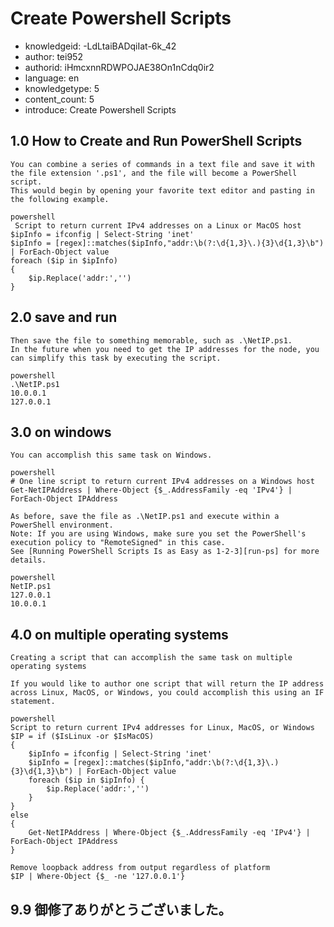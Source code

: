 Create Powershell Scripts
===
* knowledgeid: -LdLtaiBADqiIat-6k_42
* author: tei952
* authorid: iHmcxnnRDWPOJAE38On1nCdq0ir2
* language: en
* knowledgetype: 5
* content_count: 5
* introduce: Create Powershell Scripts

## 1.0 How to Create and Run PowerShell Scripts
```
You can combine a series of commands in a text file and save it with the file extension '.ps1', and the file will become a PowerShell script.
This would begin by opening your favorite text editor and pasting in the following example.

powershell
 Script to return current IPv4 addresses on a Linux or MacOS host
$ipInfo = ifconfig | Select-String 'inet'
$ipInfo = [regex]::matches($ipInfo,"addr:\b(?:\d{1,3}\.){3}\d{1,3}\b") | ForEach-Object value
foreach ($ip in $ipInfo)
{
    $ip.Replace('addr:','')
}
```
## 2.0 save and run 
```
Then save the file to something memorable, such as .\NetIP.ps1.
In the future when you need to get the IP addresses for the node, you can simplify this task by executing the script.

powershell
.\NetIP.ps1
10.0.0.1
127.0.0.1
```
## 3.0 on windows
```
You can accomplish this same task on Windows.

powershell
# One line script to return current IPv4 addresses on a Windows host
Get-NetIPAddress | Where-Object {$_.AddressFamily -eq 'IPv4'} | ForEach-Object IPAddress

As before, save the file as .\NetIP.ps1 and execute within a PowerShell environment.
Note: If you are using Windows, make sure you set the PowerShell's execution policy to "RemoteSigned" in this case.
See [Running PowerShell Scripts Is as Easy as 1-2-3][run-ps] for more details.

powershell
NetIP.ps1
127.0.0.1
10.0.0.1
```

## 4.0 on multiple operating systems
```
Creating a script that can accomplish the same task on multiple operating systems

If you would like to author one script that will return the IP address across Linux, MacOS, or Windows, you could accomplish this using an IF statement.

powershell
Script to return current IPv4 addresses for Linux, MacOS, or Windows
$IP = if ($IsLinux -or $IsMacOS)
{
    $ipInfo = ifconfig | Select-String 'inet'
    $ipInfo = [regex]::matches($ipInfo,"addr:\b(?:\d{1,3}\.){3}\d{1,3}\b") | ForEach-Object value
    foreach ($ip in $ipInfo) {
        $ip.Replace('addr:','')
    }
}
else
{
    Get-NetIPAddress | Where-Object {$_.AddressFamily -eq 'IPv4'} | ForEach-Object IPAddress
}

Remove loopback address from output regardless of platform
$IP | Where-Object {$_ -ne '127.0.0.1'}
```
## 9.9 御修了ありがとうございました。
